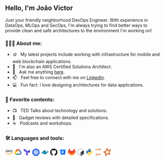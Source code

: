 ## Hello, I'm João Victor

Just your friendly neighborhood DevOps Engineer. With experience in DataOps, MLOps and SecOps, I'm always trying to find better ways to provide clean and safe architectures to the environment I'm working on️!

### 👨🏻‍💻 About me:
- 🪙 &nbsp; My latest projects include working with infrastructure for mobile and web blockchain applications.
- 🚀 &nbsp; I'm also an AWS Certified Solutions Architect.
- 💬 &nbsp; Ask me anything [here](https://github.com/jvalhadas/jvalhadas/issues/1).
- 📫 &nbsp; Feel free to connect with me on [LinkedIn](https://www.linkedin.com/in/jvalhadas/).
- 💻 &nbsp; Fun fact: I love designing architectures for data applications.

### 🌟 Favorite contents:
- 📺 &nbsp; TED Talks about technology and solutions.
- 📱 &nbsp; Gadget reviews with detailed specifications.
- ☕ &nbsp; Podcasts and workshops.

### 🛠️ Languages and tools:
<code><img height="25" src="https://raw.githubusercontent.com/devicons/devicon/master/icons/amazonwebservices/amazonwebservices-original-wordmark.svg" alt="aws"></code>
<code><img height="25" src="https://raw.githubusercontent.com/devicons/devicon/master/icons/googlecloud/googlecloud-original.svg" alt="gcp"></code>
<code><img height="25" src="https://raw.githubusercontent.com/devicons/devicon/master/icons/terraform/terraform-original.svg" alt="terraform"></code>
<code><img height="25" src="https://raw.githubusercontent.com/devicons/devicon/master/icons/kubernetes/kubernetes-original.svg" alt="kubernetes"></code>
<code><img height="25" src="https://raw.githubusercontent.com/devicons/devicon/master/icons/docker/docker-original.svg" alt="docker"></code>
<code><img height="25" src="https://raw.githubusercontent.com/devicons/devicon/master/icons/github/github-original.svg" alt="github"></code>
<code><img height="25" src="https://raw.githubusercontent.com/devicons/devicon/master/icons/bitbucket/bitbucket-original.svg" alt="bitbucket"></code>
<code><img height="25" src="https://raw.githubusercontent.com/devicons/devicon/master/icons/gitlab/gitlab-original.svg" alt="gitlab"></code>
<code><img height="25" src="https://raw.githubusercontent.com/devicons/devicon/master/icons/bash/bash-original.svg" alt="bash"></code>
<code><img height="25" src="https://raw.githubusercontent.com/devicons/devicon/master/icons/python/python-original.svg" alt="python"></code>
<code><img height="25" src="https://raw.githubusercontent.com/devicons/devicon/master/icons/jupyter/jupyter-original.svg" alt="jupyter"></code>
<code><img height="25" src="https://raw.githubusercontent.com/devicons/devicon/master/icons/apachespark/apachespark-original.svg" alt="spark"></code>



